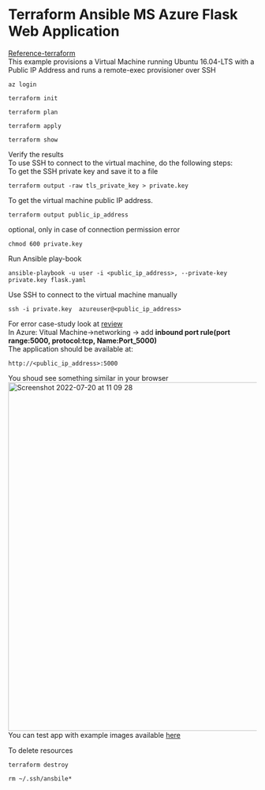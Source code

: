 # Terraform Ansible MS Azure Flask Web Application
[Reference-terraform](https://github.com/hashicorp/terraform-provider-azurerm/tree/main/examples/virtual-machines/virtual_machine/provisioners/linux)<br/>
This example provisions a Virtual Machine running Ubuntu 16.04-LTS with a Public IP Address and runs a remote-exec provisioner over SSH<br>
``` 
az login
```
```
terraform init
```
```
terraform plan 
```
```
terraform apply
```
```
terraform show
```
Verify the results<br/>
To use SSH to connect to the virtual machine, do the following steps:<br/>
To get the SSH private key and save it to a file
```
terraform output -raw tls_private_key > private.key 
```
To get the virtual machine public IP address.
```
terraform output public_ip_address
```
optional, only in case of connection permission error
```
chmod 600 private.key 
```
Run Ansible play-book
```
ansible-playbook -u user -i <public_ip_address>, --private-key private.key flask.yaml
```
Use SSH to connect to the virtual machine manually 
```
ssh -i private.key  azureuser@<public_ip_address>
```
For error case-study look at [review](https://github.com/MasoudMoeini/Terraform-Ansible-MS-Azure-Flask-Web-Application/blob/main/review.txt) <br/>
In Azure: Vitual Machine->networking -> add  **inbound port rule(port range:5000, protocol:tcp, Name:Port_5000)**  <br/>
The application should be available at:<br/>
```
http://<public_ip_address>:5000
```
You shoud see something similar in your browser<br>
<img width="706" alt="Screenshot 2022-07-20 at 11 09 28" src="https://user-images.githubusercontent.com/43514418/179944547-563de69c-e655-4aa8-a3ef-cab4a9e3e669.png">
<br/>
You can test app with example images available [here](https://github.com/MasoudMoeini/Terraform-Ansible-MS-Azure-Flask-Web-Application/tree/main/example%20images%20)<br>

To delete resources
```
terraform destroy
```
```
rm ~/.ssh/ansbile*
```



